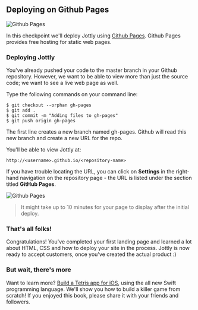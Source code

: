 ## Deploying on Github Pages

![Github Pages](https://bloc-books.s3.amazonaws.com/jottly/02-github-pages.png)

In this checkpoint we'll deploy Jottly using [Github Pages](https://pages.github.com). Github Pages provides free hosting for static web pages.

### Deploying Jottly

You've already pushed your code to the master branch in your Github repository. However, we want to be able to view more than just the source code; we want to see a live web page as well.

Type the following commands on your command line:

```bash(Terminal)
$ git checkout --orphan gh-pages
$ git add .
$ git commit -m "Adding files to gh-pages"
$ git push origin gh-pages
```

The first line creates a new branch named gh-pages. Github will read this new branch and create a new URL for the repo.

You'll be able to view Jottly at:

```
http://<username>.github.io/<repository-name>
```

If you have trouble locating the URL, you can click on **Settings** in the right-hand navigation on the repository page - the URL is listed under the section titled **GitHub Pages**.

![Github Pages](https://bloc-books.s3.amazonaws.com/jottly/jottly-github.gif)

> It might take up to 10 minutes for your page to display after the initial deploy.

### That's all folks!

Congratulations! You've completed your first landing page and learned a lot about HTML, CSS and how to deploy your site in the process. Jottly is now ready to accept customers, once you've created the actual product :)

### But wait, there's more

Want to learn more? [Build a Tetris app for iOS](https://www.bloc.io/books/swiftris), using the all new Swift programming language. We'll show you how to build a killer game from scratch! If you enjoyed this book, please share it with your friends and followers.
